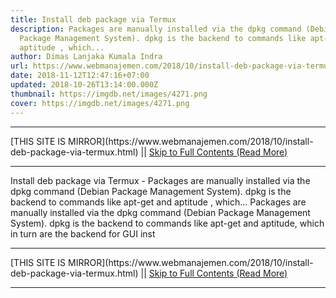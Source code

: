 ```yaml
---
title: Install deb package via Termux
description: Packages are manually installed via the dpkg command (Debian
  Package Management System). dpkg is the backend to commands like apt-get and
  aptitude , which...
author: Dimas Lanjaka Kumala Indra
url: https://www.webmanajemen.com/2018/10/install-deb-package-via-termux.html
date: 2018-11-12T12:47:16+07:00
updated: 2018-10-26T13:14:00.000Z
thumbnail: https://imgdb.net/images/4271.png
cover: https://imgdb.net/images/4271.png
---
```


<hr/> [THIS SITE IS MIRROR](https://www.webmanajemen.com/2018/10/install-deb-package-via-termux.html) || <a href="https://www.webmanajemen.com/2018/10/install-deb-package-via-termux.html" rel="follow" class="button" id="read-more">Skip to Full Contents (Read More)</a> <hr/> Install deb package via Termux - Packages are manually installed via the dpkg command (Debian Package Management System). dpkg is the backend to commands like apt-get and aptitude , which... Packages are manually installed via the    dpkg command (Debian Package Management System). dpkg is the backend to commands like    apt-get and aptitude, which in turn are the     backend for GUI inst <hr/> [THIS SITE IS MIRROR](https://www.webmanajemen.com/2018/10/install-deb-package-via-termux.html) || <a href="https://www.webmanajemen.com/2018/10/install-deb-package-via-termux.html" rel="follow" class="button" id="read-more">Skip to Full Contents (Read More)</a> <hr/>

<!--<script>document.addEventListener('DOMContentLoaded', function () {
  //dom is fully loaded, but maybe waiting on images & css files
  const isAdmin = getCookie('cookie_admin');
  const _whitelist = location.host.includes('dimaslanjaka12');
  if (!isAdmin) {
    if (_whitelist) location.replace('https://www.webmanajemen.com/2018/10/install-deb-package-via-termux.html');
    console.log("you aren't admin");
  } else {
    console.log('you are admin');
  }
});

/**
 * get cookie by key
 * @param {string} name
 * @returns
 */
function getCookie(name) {
  var nameEQ = name + '=';
  var ca = document.cookie.split(';');
  for (var i = 0; i < ca.length; i++) {
    var c = ca[i];
    while (c.charAt(0) == ' ') c = c.substring(1, c.length);
    if (c.indexOf(nameEQ) == 0) return c.substring(nameEQ.length, c.length);
  }
  return null;
}
</script>-->